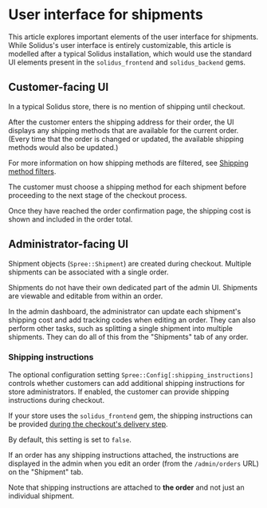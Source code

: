 # User interface for shipments

This article explores important elements of the user interface for shipments.
While Solidus's user interface is entirely customizable, this article is
modelled after a typical Solidus installation, which would use the standard UI
elements present in the `solidus_frontend` and `solidus_backend` gems.

## Customer-facing UI

In a typical Solidus store, there is no mention of shipping until checkout.

After the customer enters the shipping address for their order, the UI displays
any shipping methods that are available for the current order. (Every time that
the order is changed or updated, the available shipping methods would also be
updated.)

For more information on how shipping methods are filtered, see [Shipping method
filters][shipping-method-filters].

The customer must choose a shipping method for each shipment before proceeding
to the next stage of the checkout process.

Once they have reached the order confirmation page, the shipping cost is shown
and included in the order total.

<!-- TODO:
  Add checkout images from a demo Solidus store.
-->

[shipping-method-filters]: shipping-method-filters.md

## Administrator-facing UI

Shipment objects (`Spree::Shipment`) are created during checkout. Multiple
shipments can be associated with a single order.

Shipments do not have their own dedicated part of the admin UI. Shipments are
viewable and editable from within an order.

In the admin dashboard, the administrator can update each shipment's shipping
cost and add tracking codes when editing an order. They can also perform other
tasks, such as splitting a single shipment into multiple shipments. They can do
all of this from the "Shipments" tab of any order.

### Shipping instructions

The optional configuration setting `Spree::Config[:shipping_instructions]`
controls whether customers can add additional shipping instructions for store
administrators. If enabled, the customer can provide shipping instructions
during checkout.

If your store uses the `solidus_frontend` gem, the shipping instructions can be
provided [during the checkout's delivery step][shipping-instructions-source].

By default, this setting is set to `false`.

If an order has any shipping instructions attached, the instructions are
displayed in the admin when you edit an order (from the `/admin/orders` URL) on
the "Shipment" tab.

Note that shipping instructions are attached to **the order** and not just an
individual shipment. 

[shipping-instructions-source]: https://github.com/solidusio/solidus/blob/master/frontend/app/views/spree/checkout/_delivery.html.erb#L91-L96

